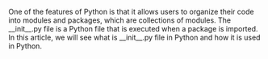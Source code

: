 <!-- Improved compatibility of back to top link: See: https://github.com/othneildrew/Best-README-Template/pull/73 -->
<a id="readme-top"></a>
<!--
*** Thanks for checking out the Best-README-Template. If you have a suggestion
*** that would make this better, please fork the repo and create a pull request
*** or simply open an issue with the tag "enhancement".
*** Don't forget to give the project a star!
*** Thanks again! Now go create something AMAZING! :D
-->
<p>
One of the features of Python is that it allows users to organize their code into modules and packages, which are collections of modules. The __init__.py file is a Python file that is executed when a package is imported. In this article, we will see what is __init__.py file in Python and how it is used in Python.
</p>



